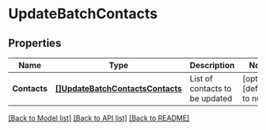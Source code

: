 # UpdateBatchContacts

## Properties
Name | Type | Description | Notes
------------ | ------------- | ------------- | -------------
**Contacts** | [**[]UpdateBatchContactsContacts**](updateBatchContactscontacts.md) | List of contacts to be updated | [optional] [default to null]

[[Back to Model list]](../README.md#documentation-for-models) [[Back to API list]](../README.md#documentation-for-api-endpoints) [[Back to README]](../README.md)


